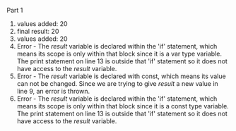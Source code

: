 Part 1
1. values added:  20
2. final result:  20
3. values added:  20
4. Error - The *result* variable is declared within the 'if' statement, which means its scope is only within that block since it is a var type variable. The print statement on line 13 is outside that 'if' statement so it does not have access to the *result* variable. 
5. Error - The *result* variable is declared with const, which means its value can not be changed. Since we are trying to give *result* a new value in line 9, an error is thrown.
6. Error - The *result* variable is declared within the 'if' statement, which means its scope is only within that block since it is a const type variable. The print statement on line 13 is outside that 'if' statement so it does not have access to the *result* variable. 
